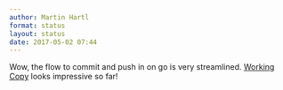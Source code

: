 ```yaml
---
author: Martin Hartl
format: status
layout: status
date: 2017-05-02 07:44
---
```

Wow, the flow to commit and push in on go is very streamlined. [Working Copy](https://workingcopyapp.com) looks impressive so far!

